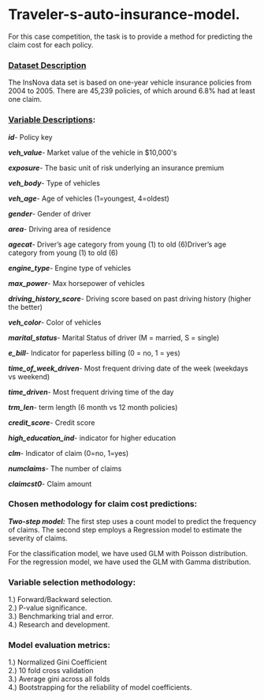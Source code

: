 # Traveler-s-auto-insurance-model.
For this case competition, the task is to provide a method for predicting the claim cost for each policy.

### <ins>Dataset Description</ins>
The InsNova data set is based on one-year vehicle insurance policies from 2004 to 2005. There are 45,239 policies, of which around 6.8% had at least one claim.

### <ins>Variable Descriptions</ins>:
***id***- Policy key

***veh_value***- Market value of the vehicle in $10,000's

***exposure***- The basic unit of risk underlying an insurance premium

***veh_body***- Type of vehicles

***veh_age***- Age of vehicles (1=youngest, 4=oldest)

***gender***- Gender of driver

***area***- Driving area of residence

***agecat***- Driver’s age category from young (1) to old (6)Driver’s age category from young (1) to old (6)

***engine_type***- Engine type of vehicles

***max_power***- Max horsepower of vehicles

***driving_history_score***- Driving score based on past driving history (higher the better)

***veh_color***- Color of vehicles

***marital_status***- Marital Status of driver (M = married, S = single)

***e_bill***- Indicator for paperless billing (0 = no, 1 = yes)

***time_of_week_driven***- Most frequent driving date of the week (weekdays vs weekend)

***time_driven***- Most frequent driving time of the day

***trm_len***-  term length (6 month vs 12 month policies)

***credit_score***- Credit score

***high_education_ind***- indicator for higher education

***clm***- Indicator of claim (0=no, 1=yes)

***numclaims***- The number of claims

***claimcst0***- Claim amount





### Chosen methodology for claim cost predictions:

***Two-step model:***
The first step uses a count model to predict the frequency of claims.
The second step employs a Regression model to estimate the severity of claims.

For the classification model, we have used GLM with Poisson distribution.\
For the regression model, we have used the GLM with Gamma distribution.

### Variable selection methodology:
1.) Forward/Backward selection.\
2.) P-value significance.\
3.) Benchmarking trial and error.\
4.) Research and development.
 

### Model evaluation metrics:
1.) Normalized Gini Coefficient\
2.) 10 fold cross validation\
3.) Average gini across all folds\
4.) Bootstrapping for the reliability of model coefficients.
